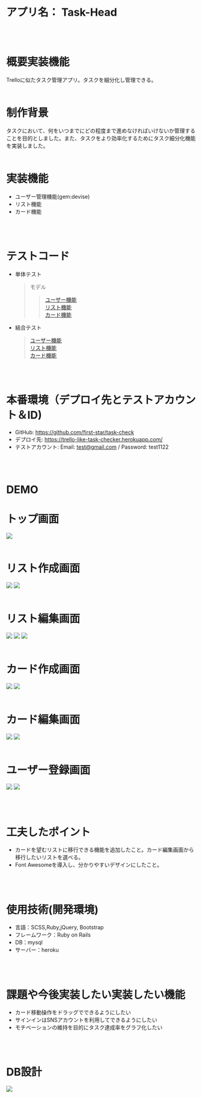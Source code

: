 #  アプリ名： Task-Head
<br>
<br>

# 概要実装機能
Trelloに似たタスク管理アプリ。タスクを細分化し管理できる。
<br>
<br>


# 制作背景 
タスクにおいて、何をいつまでにどの程度まで進めなければいけないか管理することを目的としました。また、タスクをより効率化するためにタスク細分化機能を実装しました。
<br>
<br>


# 実装機能 
* ユーザー管理機能(gem:devise)
* リスト機能
* カード機能
<br>
<br>

# テストコード
  * 単体テスト  

    > モデル  
      >> [ユーザー機能](https://github.com/first-star/task-check/blob/master/spec/models/user_spec.rb)  
      >> [リスト機能](https://github.com/first-star/task-check/blob/master/spec/models/list_spec.rb)  
      >> [カード機能](https://github.com/first-star/task-check/blob/master/spec/models/user_spec.rb)  

  * 結合テスト  

      > [ユーザー機能](https://github.com/first-star/task-check/blob/master/spec/system/users_spec.rb)  
      > [リスト機能](https://github.com/first-star/task-check/blob/master/spec/system/lists_spec.rb)  
      > [カード機能](https://github.com/first-star/task-check/blob/master/spec/system/cards_spec.rb)  


<br>
<br>


# 本番環境（デプロイ先とテストアカウント＆ID) 
* GitHub: https://github.com/first-star/task-check
* デプロイ先: https://trello-like-task-checker.herokuapp.com/
* テストアカウント: Email: test@gmail.com / Password: test1122
<br>
<br>

# DEMO 
# トップ画面 
![](https://i.gyazo.com/48330290817e153fa193c18342b16e6e.png)
<br>
<br>

# リスト作成画面 
![](https://i.gyazo.com/4391f77405d57967a22c5608079a8abc.png)
![](https://i.gyazo.com/6ff9e3d3717df7471d4a8df504d037cc.png)
<br>
<br>

# リスト編集画面 
![](https://i.gyazo.com/22a300afd4cbca54adb563f9f61e1b16.png)
![](https://i.gyazo.com/756ce158865871daa27ace040e3aff8a.png)
![](https://i.gyazo.com/e64e398797ec9274f432decad6e80649.png)
<br>
<br>

# カード作成画面 
![](https://i.gyazo.com/ec59fdc8675b25ee5fbde4eb3cbf5cbd.png)
![](https://i.gyazo.com/199d73c601d0f394142192cb8069f06a.png)
<br>
<br>

# カード編集画面 
![](https://i.gyazo.com/2fd15d6a4c2dd02f49728438702a03e7.png)
![](https://i.gyazo.com/c1e7a32f5def70404d113d22b3fef06f.png)
<br>
<br>

# ユーザー登録画面 
![](https://i.gyazo.com/433d54c6c9a4b7c7d5fecf3a6a921cb1.png)
![](https://i.gyazo.com/271f9fa07010b01e9771c27aa7d80b37.png)

<br>
<br>

# 工夫したポイント 
* カードを望むリストに移行できる機能を追加したこと。カード編集画面から移行したいリストを選べる。
* Font Awesomeを導入し、分かりやすいデザインにしたこと。
<br>
<br>

# 使用技術(開発環境) 
* 言語：SCSS,Ruby,jQuery, Bootstrap
* フレームワーク：Ruby on Rails
* DB：mysql
* サーバー：heroku
<br>
<br>

# 課題や今後実装したい実装したい機能 
* カード移動操作をドラッグでできるようにしたい
* サインインはSNSアカウントを利用してできるようにしたい
* モチベーションの維持を目的にタスク達成率をグラフ化したい
<br>
<br>


# DB設計 
![](https://i.gyazo.com/102c23482e58bd7c15ea5067bb9026d9.png)

